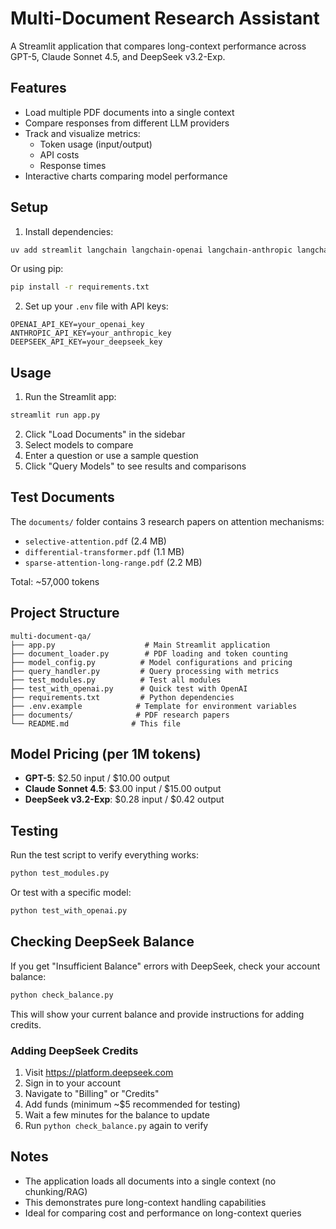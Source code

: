 # Multi-Document Research Assistant

A Streamlit application that compares long-context performance across GPT-5, Claude Sonnet 4.5, and DeepSeek v3.2-Exp.

## Features

- Load multiple PDF documents into a single context
- Compare responses from different LLM providers
- Track and visualize metrics:
  - Token usage (input/output)
  - API costs
  - Response times
- Interactive charts comparing model performance

## Setup

1. Install dependencies:
```bash
uv add streamlit langchain langchain-openai langchain-anthropic langchain-community pypdf tiktoken python-dotenv matplotlib pandas
```

Or using pip:
```bash
pip install -r requirements.txt
```

2. Set up your `.env` file with API keys:
```
OPENAI_API_KEY=your_openai_key
ANTHROPIC_API_KEY=your_anthropic_key
DEEPSEEK_API_KEY=your_deepseek_key
```

## Usage

1. Run the Streamlit app:
```bash
streamlit run app.py
```

2. Click "Load Documents" in the sidebar
3. Select models to compare
4. Enter a question or use a sample question
5. Click "Query Models" to see results and comparisons

## Test Documents

The `documents/` folder contains 3 research papers on attention mechanisms:
- `selective-attention.pdf` (2.4 MB)
- `differential-transformer.pdf` (1.1 MB)
- `sparse-attention-long-range.pdf` (2.2 MB)

Total: ~57,000 tokens

## Project Structure

```
multi-document-qa/
├── app.py                    # Main Streamlit application
├── document_loader.py        # PDF loading and token counting
├── model_config.py          # Model configurations and pricing
├── query_handler.py         # Query processing with metrics
├── test_modules.py          # Test all modules
├── test_with_openai.py      # Quick test with OpenAI
├── requirements.txt         # Python dependencies
├── .env.example            # Template for environment variables
├── documents/              # PDF research papers
└── README.md              # This file
```

## Model Pricing (per 1M tokens)

- **GPT-5**: $2.50 input / $10.00 output
- **Claude Sonnet 4.5**: $3.00 input / $15.00 output
- **DeepSeek v3.2-Exp**: $0.28 input / $0.42 output

## Testing

Run the test script to verify everything works:
```bash
python test_modules.py
```

Or test with a specific model:
```bash
python test_with_openai.py
```

## Checking DeepSeek Balance

If you get "Insufficient Balance" errors with DeepSeek, check your account balance:
```bash
python check_balance.py
```

This will show your current balance and provide instructions for adding credits.

### Adding DeepSeek Credits

1. Visit https://platform.deepseek.com
2. Sign in to your account
3. Navigate to "Billing" or "Credits"
4. Add funds (minimum ~$5 recommended for testing)
5. Wait a few minutes for the balance to update
6. Run `python check_balance.py` again to verify

## Notes

- The application loads all documents into a single context (no chunking/RAG)
- This demonstrates pure long-context handling capabilities
- Ideal for comparing cost and performance on long-context queries
